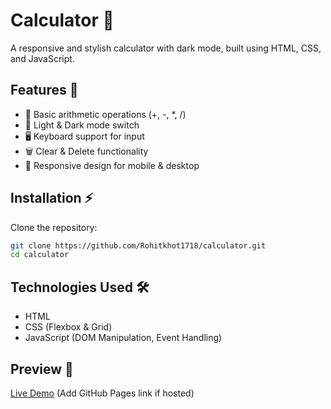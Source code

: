 # Calculator 🧮

A responsive and stylish calculator with dark mode, built using HTML, CSS, and JavaScript.

## Features 🚀
- 🔢 Basic arithmetic operations (+, -, *, /)
- 🎨 Light & Dark mode switch
- 🖥️ Keyboard support for input
- 🗑️ Clear & Delete functionality
- 📱 Responsive design for mobile & desktop

## Installation ⚡
Clone the repository:
```sh
git clone https://github.com/Rohitkhot1718/calculator.git
cd calculator
```
## Technologies Used 🛠️
- HTML
- CSS (Flexbox & Grid)
- JavaScript (DOM Manipulation, Event Handling)

## Preview 🌟
[Live Demo](#) (Add GitHub Pages link if hosted)

